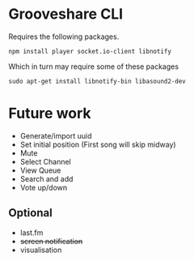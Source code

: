 # Grooveshare CLI 

Requires the following packages.

	npm install player socket.io-client libnotify

Which in turn may require some of these packages

	sudo apt-get install libnotify-bin libasound2-dev 

# Future work

- Generate/import uuid
- Set initial position (First song will skip midway)
- Mute
- Select Channel
- View Queue
- Search and add
- Vote up/down


## Optional
- last.fm
- ~~screen notification~~
- visualisation

